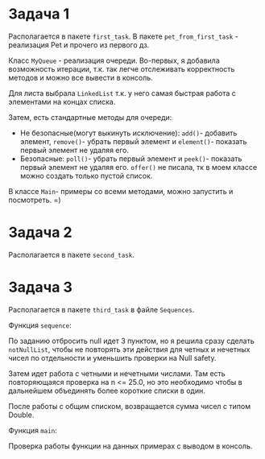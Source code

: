 # Задача 1
Располагается в пакете `first_task`. В пакете `pet_from_first_task` - реализация Pet и прочего
из первого дз.

Класс `MyQueue` - реализация очереди. Во-первых, я добавила возможность итерации, т.к. так 
легче отслеживать корректность методов и можно все вывести в консоль.

Для листа выбрала `LinkedList` т.к. у него самая быстрая работа с элементами на концах списка.

Затем, есть стандартные методы для очереди: 
- Не безопасные(могут выкинуть исключение): `add()`- добавить элемент,  `remove()`- убрать первый элемент и `element()`- 
показать первый элемент не удаляя его.
- Безопасные: `poll()`- убрать первый элемент и `peek()`- показать первый элемент не 
удаляя его. `offer()` не писала, тк в моем классе можно создать только пустой список.

В классе `Main`- примеры со всеми методами, можно запустить и посмотреть. =) 


# Задача 2
Располагается в пакете `second_task`.


# Задача 3
Располагается в пакете `third_task` в файле `Sequences`.

Функция `sequence`:

По заданию отбросить null идет 3 пунктом, но я решила сразу сделать `notNullList`,
чтобы не повторять эти действия для четных и нечетных чисел по отдельности и
уменьшить проверки на Null safety.

Затем идет работа с четными и нечетными числами. Там есть повторяющаяся проверка на n <= 25.0,
но это необходимо чтобы в дальнейшем объединять более короткие списки в один.

После работы с общим списком, возвращается сумма чисел с типом Double.

Функция `main`:

Проверка работы функции на данных примерах с выводом в консоль. 


